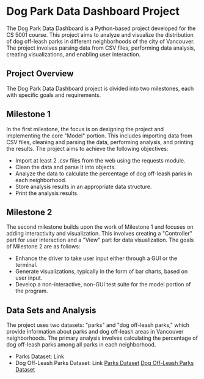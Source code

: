 # Dog Park Data Dashboard Project  
The Dog Park Data Dashboard is a Python-based project developed for the CS 5001 course. This project aims to analyze and visualize the distribution of dog off-leash parks in different neighborhoods of the city of Vancouver. The project involves parsing data from CSV files, performing data analysis, creating visualizations, and enabling user interaction.  

## Project Overview  
The Dog Park Data Dashboard project is divided into two milestones, each with specific goals and requirements.  

## Milestone 1  
In the first milestone, the focus is on designing the project and implementing the core "Model" portion. This includes importing data from CSV files, cleaning and parsing the data, performing analysis, and printing the results. The project aims to achieve the following objectives:  

- Import at least 2 .csv files from the web using the requests module.
- Clean the data and parse it into objects.
- Analyze the data to calculate the percentage of dog off-leash parks in each neighborhood.
- Store analysis results in an appropriate data structure.
- Print the analysis results.  

## Milestone 2  
The second milestone builds upon the work of Milestone 1 and focuses on adding interactivity and visualization. This involves creating a "Controller" part for user interaction and a "View" part for data visualization. The goals of Milestone 2 are as follows:   

- Enhance the driver to take user input either through a GUI or the terminal.
- Generate visualizations, typically in the form of bar charts, based on user input.
- Develop a non-interactive, non-GUI test suite for the model portion of the program.

## Data Sets and Analysis  
The project uses two datasets: "parks" and "dog off-leash parks," which provide information about parks and dog off-leash areas in Vancouver neighborhoods. The primary analysis involves calculating the percentage of dog off-leash parks among all parks in each neighborhood.  

- Parks Dataset: Link
- Dog Off-Leash Parks Dataset: Link
[Parks Dataset](https://opendata.vancouver.ca/explore/dataset/parks/table/?sort=name&location=12,49.25492,-123.10215)
[Dog Off-Leash Parks Dataset](https://opendata.vancouver.ca/explore/dataset/dog-off-leash-parks/table/?location=13,49.23133,-123.08438)
